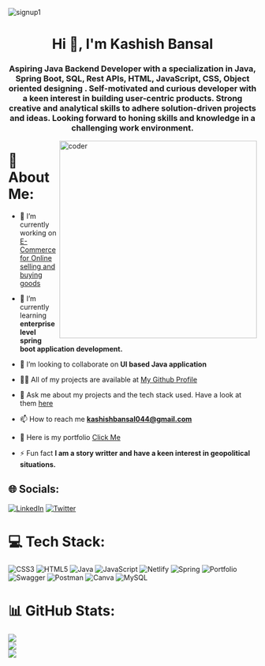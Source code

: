 ![signup1](https://i.ibb.co/vXBb7vj/Purple-Blue-Modern-Gaming-Youtube-Thumbnail.jpg)
<h1 align="center">Hi 👋, I'm Kashish Bansal</h1>
<h3 align="center" margin-top="30px">Aspiring Java Backend Developer with a specialization in Java, Spring Boot, SQL, Rest APIs, HTML, JavaScript, CSS, Object oriented designing . Self-motivated and curious developer with a keen interest in building user-centric products. Strong creative and analytical skills to adhere solution-driven projects and ideas. Looking forward to honing skills and knowledge in a challenging work environment.</h3>
<img align="right" width="400" aLt="coder" src="https://i.ibb.co/Y2B8PDN/Visual-Self.gif"> 


# 💫 About Me:
- 🔭 I’m currently working on [E- Commerce for Online selling and buying goods](https://github.com/Prutter/icky-thunder-5613/)

- 🌱 I’m currently learning **enterprise level spring boot application development.**

- 👯 I’m looking to collaborate on **UI based Java application**

- 👨‍💻 All of my projects are available at [My Github Profile](https://github.com/Prutter)

- 💬 Ask me about my projects and the tech stack used. Have a look at them [here](https://github.com/Prutter)
- 📫 How to reach me **kashishbansal044@gmail.com**

- 📄 Here is my portfolio [Click Me](https://prutter.github.io/)

- ⚡ Fun fact **I am a story writter and have a keen interest in geopolitical situations.**

## 🌐 Socials:
[![LinkedIn](https://img.shields.io/badge/LinkedIn-%230077B5.svg?logo=linkedin&logoColor=white)](https://linkedin.com/in/kashish-bansal-842706147) [![Twitter](https://img.shields.io/badge/Twitter-%231DA1F2.svg?logo=Twitter&logoColor=white)](https://twitter.com/@kashish44338566) 

# 💻 Tech Stack:
![CSS3](https://img.shields.io/badge/css3-%231572B6.svg?style=plastic&logo=css3&logoColor=white) ![HTML5](https://img.shields.io/badge/html5-%23E34F26.svg?style=plastic&logo=html5&logoColor=white) ![Java](https://img.shields.io/badge/java-%23ED8B00.svg?style=plastic&logo=java&logoColor=white) ![JavaScript](https://img.shields.io/badge/javascript-%23323330.svg?style=plastic&logo=javascript&logoColor=%23F7DF1E) ![Netlify](https://img.shields.io/badge/netlify-%23000000.svg?style=plastic&logo=netlify&logoColor=#00C7B7) ![Spring](https://img.shields.io/badge/spring-%236DB33F.svg?style=plastic&logo=spring&logoColor=white) ![Portfolio](https://img.shields.io/badge/Portfolio-%23000000.svg?style=plastic&logo=firefox&logoColor=#FF7139) ![Swagger](https://img.shields.io/badge/-Swagger-%23Clojure?style=plastic&logo=swagger&logoColor=white) ![Postman](https://img.shields.io/badge/Postman-FF6C37?style=plastic&logo=postman&logoColor=white) ![Canva](https://img.shields.io/badge/Canva-%2300C4CC.svg?style=plastic&logo=Canva&logoColor=white) ![MySQL](https://img.shields.io/badge/mysql-%2300f.svg?style=plastic&logo=mysql&logoColor=white)
# 📊 GitHub Stats:
![](https://github-readme-stats.vercel.app/api?username=Prutter&theme=dark&hide_border=false&include_all_commits=true&count_private=true)<br/>
![](https://github-readme-streak-stats.herokuapp.com/?user=Prutter&theme=dark&hide_border=false)<br/>
![](https://github-readme-stats.vercel.app/api/top-langs/?username=Prutter&theme=dark&hide_border=false&include_all_commits=true&count_private=true&layout=compact)

<!-- Proudly created with GPRM ( https://gprm.itsvg.in ) -->
